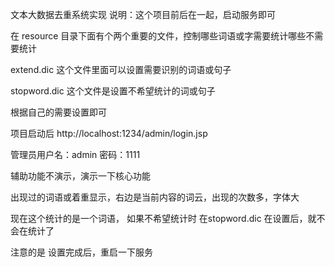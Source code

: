 文本大数据去重系统实现
说明：这个项目前后在一起，启动服务即可


在 resource 目录下面有个两个重要的文件，控制哪些词语或字需要统计哪些不需要统计

extend.dic 这个文件里面可以设置需要识别的词语或句子

stopword.dic 这个文件是设置不希望统计的词或句子

根据自己的需要设置即可

项目启动后
http://localhost:1234/admin/login.jsp

管理员用户名：admin 密码：1111

辅助功能不演示，演示一下核心功能

出现过的词语或着重显示，右边是当前内容的词云，出现的次数多，字体大

现在这个统计的是一个词语， 如果不希望统计时 在stopword.dic 在设置后，就不会在统计了

注意的是 设置完成后，重启一下服务